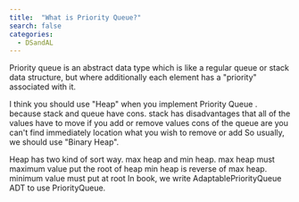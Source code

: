 ```yaml
---
title:  "What is Priority Queue?"
search: false
categories: 
  - DSandAL
---
```



Priority queue is an abstract data type which is like a regular queue or stack data structure, but where additionally each element has a "priority" associated with it.  

I think you should use "Heap" when you implement Priority Queue . because stack and queue have cons.
stack has disadvantages that all of the values have to move if you add or remove values
cons of the queue are you can't find immediately location what you wish to remove or add 
So usually, we should use "Binary Heap".   

Heap has two kind of sort way. max heap  and min heap. 
max heap must maximum value put the root of heap
min heap is reverse of max heap. minimum value must put at root 
In book, we write AdaptablePriorityQueue ADT to use PriorityQueue.

<!--stackedit_data:
eyJoaXN0b3J5IjpbNjg0OTg4NDU0LC0zNzA0Mjg2NjldfQ==
-->